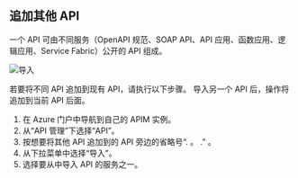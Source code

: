 ## <a name="append-other-apis"></a>追加其他 API

一个 API 可由不同服务（OpenAPI 规范、SOAP API、API 应用、函数应用、逻辑应用、Service Fabric）公开的 API 组成。

![导入](./media/api-management-append-apis/import.png)

若要将不同 API 追加到现有 API，请执行以下步骤。 导入另一个 API 后，操作将追加到当前 API 后面。

1. 在 Azure 门户中导航到自己的 APIM 实例。
2. 从“API 管理”下选择“API”。
3. 按想要将其他 API 追加到的 API 旁边的省略号“. 。 .” 。
4. 从下拉菜单中选择“导入”。
5. 选择要从中导入 API 的服务之一。


